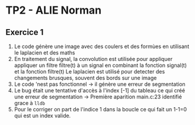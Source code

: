 # TP2 - ALIE Norman

## Exercice 1
1. Le code génère une image avec des coulers et des formùes en utilisant le laplacien et des maths
2. En traitement du signal, la convolution est utilisée pour appliquer appliquer un filtre filtre(t) à un signal en combinant la fonction signal(t) et la fonction filtre(t)
Le laplacien est utilisé pour detecter des changements brusques, souvent des bords sur une image
3. Le code 'nest pas fonctionnel -> il génère une erreur de segmentation
4. Le bug était une tentative d'accès à l'index [-1] du tableau ce qui créé une erreur de segmentation -> Première aparition main.c:23 identifié grace à `lldb`
5. Pour le corriger on part de l'indice 1 dans la boucle ce qui fait un 1-1=0 qui est un index valide.